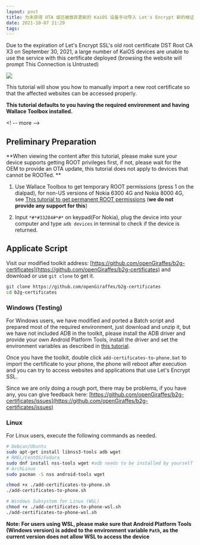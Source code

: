 ```yaml
---
layout: post
title: 为未获得 OTA 或已被放弃更新的 KaiOS 设备手动导入 Let's Encrypt 新的根证书
date: 2021-10-07 21:29 
tags: 
---
```


Due to the expiration of Let's Encrypt SSL's old root certificate DST Root CA X3 on September 30, 2021, a large number of KaiOS devices are unable to use the service with this certificate deployed (browsing the website will prompt This Connection is Untrusted)

![](https://liaronce.magecorn.com/img/20211007202249.png)

This tutorial will show you how to manually import a new root certificate so that the affected websites can be accessed properly.

**This tutorial defaults to you having the required environment and having Wallace Toolbox installed.**

<! -- more -->

## Preliminary Preparation

**When viewing the content after this tutorial, please make sure your device supports getting ROOT privileges first, if not, please wait for the OEM to provide an OTA update, this tutorial does not apply to devices that cannot be ROOTed. ** 

1. Use Wallace Toolbox to get temporary ROOT permissions (press 1 on the dialpad), for non-US versions of Nokia 6300 4G and Nokia 8000 4G, see [This tutorial to get permanent ROOT permissions](https://sites.google.com/view/bananahackers/devices/nokia-8000-4g-nokia-6300-4g-2020) (**we do not provide any support for this**)

2. Input `*#*#33284#*#*` on keypad(For Nokia), plug the device into your computer and type `adb devices` in terminal to check if the device is returned.

## Applicate Script

Visit our modified toolkit address: [https://github.com/openGiraffes/b2g-certificates](https://github.com/openGiraffes/b2g-certificates) and download or use `git clone` to get it.

```bash
git clone https://github.com/openGiraffes/b2g-certificates
cd b2g-certificates
```

### Windows (Testing)

For Windows users, we have modified and ported a Batch script and prepared most of the required environment, just download and unzip it, but we have not included ADB in the toolkit, please install the ADB driver and provide your own Android Platform Tools, install the driver and set the environment variables as described in [this tutorial](https://sites.google.com/view/bananahackers/install-omnisd).

Once you have the toolkit, double click `add-certificates-to-phone.bat` to import the certificate to your phone, the phone will reboot after execution and you can try to access websites and applications that use Let's Encrypt SSL.

Since we are only doing a rough port, there may be problems, if you have any, you can give feedback here: [https://github.com/openGiraffes/b2g-certificates/issues](https://github.com/openGiraffes/b2g-certificates/issues)

### Linux

For Linux users, execute the following commands as needed.

```bash
# Debian/Ubuntu
sudo apt-get install libnss3-tools adb wget
# RHEL/CentOS/Fedora
sudo dnf install nss-tools wget #adb needs to be installed by yourself
# ArchLinux
sudo pacman -S nss android-tools wget

chmod +x ./add-certificates-to-phone.sh
./add-certificates-to-phone.sh

# Windows Subsystem for Linux (WSL)
chmod +x ./add-certificates-to-phone-wsl.sh
./add-certificates-to-phone-wsl.sh
```

**Note: For users using WSL, please make sure that Android Platform Tools (Windows version) is added to the environment variable `Path`, as the current version does not allow WSL to access the device**
